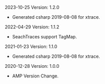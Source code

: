 2023-10-25 Version: 1.2.0
- Generated csharp 2019-08-08 for xtrace.

2022-04-29 Version: 1.1.2
- SeachTraces support TagMap.

2021-01-23 Version: 1.1.0
- Generated csharp 2019-08-08 for xtrace.

2020-12-28 Version: 1.0.0
- AMP Version Change.

